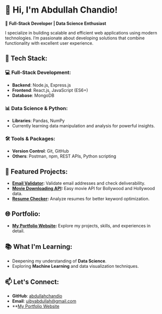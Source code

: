 # 👋 Hi, I'm Abdullah Chandio!

🚀 **Full-Stack Developer | Data Science Enthusiast**

I specialize in building scalable and efficient web applications using modern technologies. I’m passionate about developing solutions that combine functionality with excellent user experience.

## 🔧 Tech Stack:

### 💻 **Full-Stack Development**:
- **Backend**: Node.js, Express.js
- **Frontend**: React.js, JavaScript (ES6+)
- **Database**: MongoDB

### 📊 **Data Science & Python**:
- **Libraries**: Pandas, NumPy
- Currently learning data manipulation and analysis for powerful insights.

### 🛠️ **Tools & Packages**:
- **Version Control**: Git, GitHub
- **Others**: Postman, npm, REST APIs, Python scripting

## 🌟 Featured Projects:

- **[Email Validator](https://github.com/abdullahchandio/email-validator):** Validate email addresses and check deliverability.
- **[Movie Downloading API](https://github.com/abdullahchandio/moviedownloadingapi):** Easy movie API for Bollywood and Hollywood data.
- **[Resume Checker](https://github.com/abdullahchandio/resumechecker):** Analyze resumes for better keyword optimization.

## 🌐 Portfolio:

- **[My Portfolio Website](https://abdullahchandio.netlify.app/):** Explore my projects, skills, and experiences in detail.

## 📚 What I'm Learning:
- Deepening my understanding of **Data Science**.
- Exploring **Machine Learning** and data visualization techniques.

## 📫 Let's Connect:
- **GitHub**: [abdullahchandio](https://github.com/abdullahchandio)
- **Email**: uibyabdullah@gmail.com
- **[My Portfolio Website]([https://abdullahchandio.netlify.app/](https://abdullahchandio.netlify.app/))
